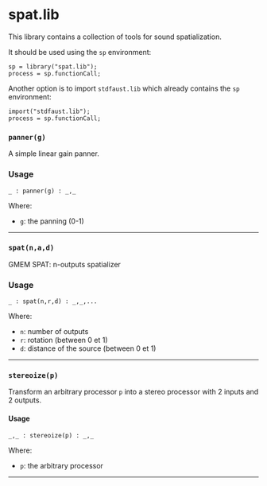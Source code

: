 
# spat.lib 
This library contains a collection of tools for sound spatialization.

It should be used using the `sp` environment:

```
sp = library("spat.lib");
process = sp.functionCall;
```

Another option is to import `stdfaust.lib` which already contains the `sp`
environment:

```
import("stdfaust.lib");
process = sp.functionCall;
```

### `panner(g)`
A simple linear gain panner.

### Usage

```
_ : panner(g) : _,_
```

Where:

* `g`: the panning (0-1) 

---


### `spat(n,a,d)`
GMEM SPAT: n-outputs spatializer

### Usage

```
_ : spat(n,r,d) : _,_,...
```

Where:

* `n`: number of outputs
* `r`: rotation (between 0 et 1)
* `d`: distance of the source (between 0 et 1) 

---


### `stereoize(p)`
Transform an arbitrary processor `p` into a stereo processor with 2 inputs
and 2 outputs.

#### Usage

```
_,_ : stereoize(p) : _,_
```

Where:

* `p`: the arbitrary processor

---

